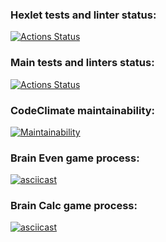 ### Hexlet tests and linter status:
[![Actions Status](https://github.com/vladimirbazhanov/python-project-lvl1/workflows/hexlet-check/badge.svg)](https://github.com/vladimirbazhanov/python-project-lvl1/actions)
### Main tests and linters status:
[![Actions Status](https://github.com/vladimirbazhanov/python-project-lvl1/workflows/tests-and-linters/badge.svg)](https://github.com/vladimirbazhanov/python-project-lvl1/actions)
### CodeClimate maintainability:
[![Maintainability](https://api.codeclimate.com/v1/badges/2c2f7bbabe341718d9fb/maintainability)](https://codeclimate.com/github/vladimirbazhanov/python-project-lvl1/maintainability)

### Brain Even game process:
[![asciicast](https://asciinema.org/a/wCxyXYATTRYsvSbFrI9MZ7r12.svg)](https://asciinema.org/a/wCxyXYATTRYsvSbFrI9MZ7r12)

### Brain Calc game process:
[![asciicast](https://asciinema.org/a/Ir20nrQdmmcZybVYGKZ7Jgx8W.svg)](https://asciinema.org/a/Ir20nrQdmmcZybVYGKZ7Jgx8W)

